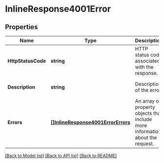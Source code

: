 # InlineResponse4001Error

## Properties
Name | Type | Description | Notes
------------ | ------------- | ------------- | -------------
**HttpStatusCode** | **string** | HTTP status code associated with the response. | [optional] [default to null]
**Description** | **string** | Description of the error. | [optional] [default to null]
**Errors** | [**[]InlineResponse4001ErrorErrors**](inline_response_400_1_error_errors.md) | An array of property objects that include more information about the request. | [optional] [default to null]

[[Back to Model list]](../README.md#documentation-for-models) [[Back to API list]](../README.md#documentation-for-api-endpoints) [[Back to README]](../README.md)

